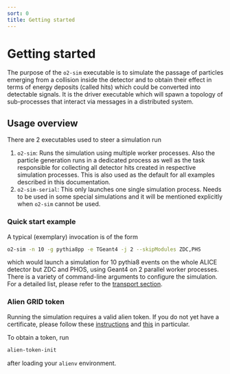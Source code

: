 ```yaml
---
sort: 0
title: Getting started
---
```


# Getting started

The purpose of the `o2-sim` executable is to simulate the passage of particles emerging from a collision inside the detector and to obtain their effect in terms of energy deposits (called hits) which could be converted into detectable signals. It is the driver executable which will spawn a topology of sub-processes that interact via messages in a distributed system.

## Usage overview

There are 2 executables used to steer a simulation run
1. `o2-sim`: Runs the simulation using multiple worker processes. Also the particle generation runs in a dedicated process as well as the task responsible for collecting all detector hits created in respective simulation processes. This is also used as the default for all examples described in this documentation.
1. `o2-sim-serial`: This only launches one single simulation process. Needs to be used in some special simulations and it will be mentioned explicitly when `o2-sim` cannot be used.

### Quick start example

A typical (exemplary) invocation is of the form

```bash
o2-sim -n 10 -g pythia8pp -e TGeant4 -j 2 --skipModules ZDC,PHS
```
which would launch a simulation for 10 pythia8 events on the whole ALICE detector but ZDC and PHOS, using Geant4 on 2 parallel worker processes. There is a variety of command-line arguments to configure the simulation. For a detailed list, please refer to the [transport section](../transport/).

### Alien GRID token

Running the simulation requires a valid alien token. If you do not yet have a certificate, please follow these [instructions](https://alice-doc.github.io/alice-analysis-tutorial/start/cert.html) and [this](https://alice-doc.github.io/alice-analysis-tutorial/start/cert.html#convert-your-certificate-for-using-the-grid-tools) in particular.

To obtain a token, run
```bash
alien-token-init
```
after loading your `alienv` environment.
